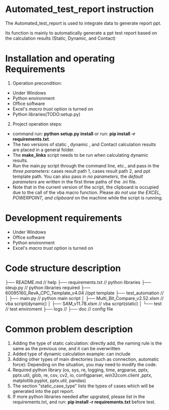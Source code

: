 # Automated_test_report instruction

The Automated_test_report is used to integrate data to generate report ppt.

Its function is mainly to automatically generate a ppt test report based on the calculation results (Static, Dynamic, and Contact)

# Installation and operating Requirements

1. Operation precondition:
* Under Windows
* Python environment
* Office software
* Excel's *macro trust* option is turned on
* Python libraries(TODO:setup.py)
  
2. Project operation steps:
* command run: **python setup.py install** or run: **pip install -r requirements.txt**.
* The two versions of static , dynamic , and Contact calculation results are placed in a general folder.
* The **make_links** script needs to be run when calculating dynamic results.
* Run the main.py script through the command line, etc., and pass in the *three parameters*: cases result path 1, cases result path 2, and ppt template path. You can also pass in *no parameters*, the *default parameters* are written in the first three paths of the .ini file.
* Note that in the current version of the script, the clipboard is occupied due to the call of the vba macro function. Please *do not use the EXCEL, POWERPOINT, and clipboard* on the machine while the script is running.

# Development requirements

* Under Windows
* Office software
* Python environment
* Excel's *macro trust* option is turned on

# Code structure description

├── README.md                   // help
├── requirements.txt            // python libraries
├── steup.py                    // python libraries required
├── 60095160_RevA_CPC_Template_v4.04                //ppt template
├── test_automation             // 
│   ├── main.py                 // python main script
│   ├── Multi_Bit_Compare_v2.52.xlsm                // vba script(dynamic)
│   ├── SAM_v11.78.xlsm         // vba script(static)
│   └── test               // test enviroment
├── logs                        //
├── doc                         // config file

# Common problem description

1. Adding the type of static calculation: directly add, the naming rule is the same as the previous one, and it can be overwritten
2. Added type of dynamic calculation example: can include
3. Adding other types of main directories (such as connection, automatic force): Depending on the situation, you may need to modify the code.
4. Required python library (os, sys, re, logging, time, argparse, pptx, pptx.util, glob, re, csv, cv2, io, configparser, win32com.client ,pptx, matplotlib.pyplot, pptx.util, pandas)
5. The section "static_case_type" lists the types of cases which will be generated into the ppt report.
6. If more python libraries needed after upgrated, please list in the requirements.txt, and run: **pip install -r requirements.txt** before test.